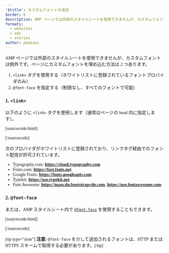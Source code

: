 ```yaml
---
'$title': カスタムフォントの追加
$order: 6
description: AMP ページでは外部のスタイルシートを使用できませんが、カスタムフォントは例外です。ページにカスタムフォントを埋め込む方法には ...
formats:
  - websites
  - ads
  - stories
author: pbakaus
---
```


AMP ページでは外部のスタイルシートを使用できませんが、カスタムフォントは例外です。ページにカスタムフォントを埋め込む方法は 2 つあります。

1. `<link>` タグを使用する（ホワイトリストに登録されているフォントプロバイダのみ）
2. `@font-face` を指定する（制限なし、すべてのフォントで可能）

### 1. `<link>`

以下のように `<link>` タグを使用します（通常はページの head 内に指定します）。

[sourcecode:html]

<link rel="stylesheet" href="https://fonts.googleapis.com/css?family=Tangerine">
[/sourcecode]

次のプロバイダがホワイトリストに登録されており、リンクタグ経由でのフォント配信が許可されています。

- Typography.com: **https://cloud.typography.com**
- Fonts.com: **https://fast.fonts.net**
- Google Fonts: **https://fonts.googleapis.com**
- Typekit: **https://use.typekit.net**
- Font Awesome: **https://maxcdn.bootstrapcdn.com**, **https://use.fontawesome.com**

### 2. `@font-face`

または、AMP スタイルシート内で [<code>@font-face</code>](https://developer.mozilla.org/en-US/docs/Web/CSS/@font-face) を使用することもできます。

[sourcecode:html]

<style amp-custom>
  @font-face {
    font-family: "Bitstream Vera Serif Bold";
    src: url("https://somedomain.org/VeraSeBd.ttf");
  }

  body {
    font-family: "Bitstream Vera Serif Bold", serif;
  }
</style>

[/sourcecode]

[tip type="note"] <strong>注意:</strong> `@font-face` を介して追加されるフォントは、HTTP または HTTPS スキームで取得する必要があります。[/tip]
